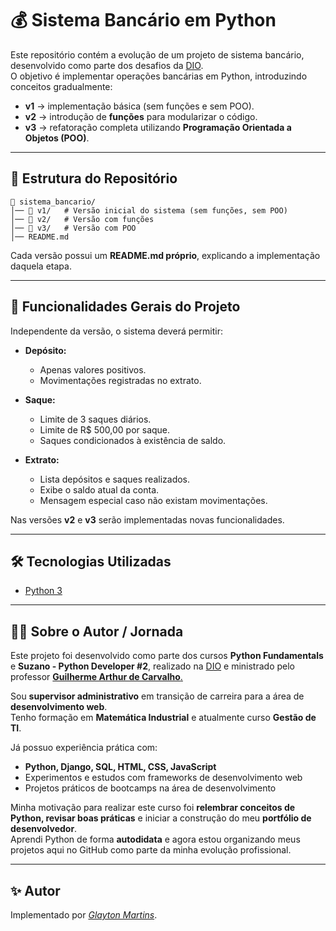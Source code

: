 # 💰 Sistema Bancário em Python

Este repositório contém a evolução de um projeto de sistema bancário, desenvolvido como parte dos desafios da [DIO](https://www.dio.me/).  
O objetivo é implementar operações bancárias em Python, introduzindo conceitos gradualmente:

- **v1** → implementação básica (sem funções e sem POO).  
- **v2** → introdução de **funções** para modularizar o código.  
- **v3** → refatoração completa utilizando **Programação Orientada a Objetos (POO)**.  

---

## 📌 Estrutura do Repositório

```
📁 sistema_bancario/
│── 📁 v1/   # Versão inicial do sistema (sem funções, sem POO)
│── 📁 v2/   # Versão com funções
│── 📁 v3/   # Versão com POO
│── README.md
```

Cada versão possui um **README.md próprio**, explicando a implementação daquela etapa.

---

## 🚀 Funcionalidades Gerais do Projeto

Independente da versão, o sistema deverá permitir:

- **Depósito:**  
  - Apenas valores positivos.  
  - Movimentações registradas no extrato.  

- **Saque:**  
  - Limite de 3 saques diários.  
  - Limite de R$ 500,00 por saque.  
  - Saques condicionados à existência de saldo.  

- **Extrato:**  
  - Lista depósitos e saques realizados.  
  - Exibe o saldo atual da conta.  
  - Mensagem especial caso não existam movimentações.  

Nas versões **v2** e **v3** serão implementadas novas funcionalidades.

---

## 🛠 Tecnologias Utilizadas

- [Python 3](https://www.python.org/)

---

## 👨‍💻 Sobre o Autor / Jornada

Este projeto foi desenvolvido como parte dos cursos **Python Fundamentals** e **Suzano - Python Developer #2**, realizado na [DIO](https://www.dio.me/) e ministrado pelo professor [**Guilherme Arthur de Carvalho**.  ](https://www.linkedin.com/in/decarvalhogui/)

Sou **supervisor administrativo** em transição de carreira para a área de **desenvolvimento web**.  
Tenho formação em **Matemática Industrial** e atualmente curso **Gestão de TI**.  

Já possuo experiência prática com:  
- **Python, Django, SQL, HTML, CSS, JavaScript**  
- Experimentos e estudos com frameworks de desenvolvimento web  
- Projetos práticos de bootcamps na área de desenvolvimento  

Minha motivação para realizar este curso foi **relembrar conceitos de Python, revisar boas práticas** e iniciar a construção do meu **portfólio de desenvolvedor**.  
Aprendi Python de forma **autodidata** e agora estou organizando meus projetos aqui no GitHub como parte da minha evolução profissional.  

---

## ✨ Autor

Implementado por [*Glayton Martins*](https://www.linkedin.com/in/gr-martins/).
